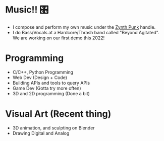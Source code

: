 # Music!! 🎛

  - I compose and perform my own music under the [Zynth Punk](https://linktr.ee/zynthpunk) handle.
  - I do Bass/Vocals at a Hardcore/Thrash band called "Beyond Agitated". We are working on our first demo this 2022!

# Programming

  - C/C++, Python Programming
  - Web Dev (Design + Code)
  - Building APIs and tools to query APIs
  - Game Dev (Gotta try more often)
  - 3D and 2D programming (Done a bit)
 
# Visual Art (Recent thing)
  - 3D animation, and sculpting on Blender
  - Drawing Digital and Analog


